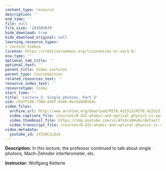 ```yaml
---
content_type: resource
description: ''
end_time: ''
file: null
file_size: '193505070'
hide_download: true
hide_download_original: null
learning_resource_types:
- Lecture Videos
license: https://creativecommons.org/licenses/by-nc-sa/4.0/
ocw_type: ''
optional_tab_title: ''
optional_text: ''
parent_title: Video Lectures
parent_type: CourseSection
related_resources_text: ''
resource_index_text: ''
resourcetype: Video
start_time: ''
title: 'Lecture 5: Single photons, Part 2'
uid: c5d7f18b-7384-d4df-81eb-8ec5a9495b4c
video_files:
  archive_url: http://www.archive.org/download/MIT8.422S13/MIT8_422S13_lec05-2_300k.mp4
  video_captions_file: /courses/8-422-atomic-and-optical-physics-ii-spring-2013/5b748ed118695ba89c0f5749fe373f6f_sYS3OCiLDzA.vtt
  video_thumbnail_file: https://img.youtube.com/vi/4fa3cx0Hu8s/default.jpg
  video_transcript_file: /courses/8-422-atomic-and-optical-physics-ii-spring-2013/eeb9b1e58827fd37dd2dd6a66a8c0ab5_sYS3OCiLDzA.pdf
video_metadata:
  youtube_id: sYS3OCiLDzA
---
```


**Description:** In this lecture, the professor continued to talk about single photons, Mach-Zehnder interferometer, etc.

**Instructor:** Wolfgang Ketterle


